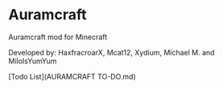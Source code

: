 <h1>Auramcraft</h1>
Auramcraft mod for Minecraft

Developed by: HaxfracroarX, Mcat12, Xydium, Michael M. and MiloIsYumYum

[Todo List](AURAMCRAFT TO-DO.md)
